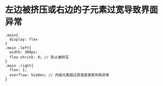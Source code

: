 # 左边被挤压或右边的子元素过宽导致界面异常
```
.main{
  display: flex
}
.main .left{
  width: 300px;
  flex-shrink: 0; // 防止被挤压
}
.main .right{
  flex: 1;
  overflow: hidden; // 内部元素超过其宽度使其布局异常
}

```
